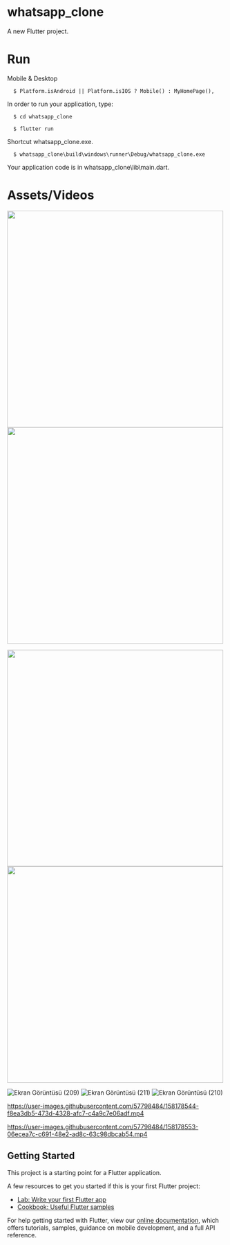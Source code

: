 
# whatsapp_clone

A new Flutter project.
# Run
Mobile & Desktop

<!--START_SECTION:waka-->
```text
  $ Platform.isAndroid || Platform.isIOS ? Mobile() : MyHomePage(),
```
<!--END_SECTION:waka-->

In order to run your application, type:




<!--START_SECTION:waka-->
```text
  $ cd whatsapp_clone
```
<!--END_SECTION:waka-->


<!--START_SECTION:waka-->
```text
  $ flutter run
```
<!--END_SECTION:waka-->
Shortcut whatsapp_clone.exe.
<!--START_SECTION:waka-->
```text
  $ whatsapp_clone\build\windows\runner\Debug/whatsapp_clone.exe
```
<!--END_SECTION:waka-->

Your application code is in whatsapp_clone\lib\main.dart.

# Assets/Videos



<p float="left">

  <img src="https://user-images.githubusercontent.com/57798484/158177835-4eb22bbc-3bca-4380-abf4-f1e7628995ac.png" width="500" />
  <img src="https://user-images.githubusercontent.com/57798484/158177842-f5cc2c0a-c746-42ea-bf84-b47572dc0adb.png" width="500"/>
</p>

<p float="left">

  <img src="https://user-images.githubusercontent.com/57798484/158177845-1ddc858d-9574-4f7f-b542-dd9ac370bc2c.png" width="500" />
  <img src="https://user-images.githubusercontent.com/57798484/158177831-61c0d9db-4d46-4e9e-9d5b-12de6ed95354.png" width="500"/>
</p>






![Ekran Görüntüsü (209)](https://user-images.githubusercontent.com/57798484/158177729-aeb00dda-711b-4749-b4cf-21f9e5437b3d.png)
![Ekran Görüntüsü (211)](https://user-images.githubusercontent.com/57798484/158177738-73217678-9c0b-4e2f-8976-9daa65aa6da4.png)
![Ekran Görüntüsü (210)](https://user-images.githubusercontent.com/57798484/158177736-2de7656b-a8a8-450b-8aa6-8567455eadd3.png)


https://user-images.githubusercontent.com/57798484/158178544-f8ea3db5-473d-4328-afc7-c4a9c7e06adf.mp4


https://user-images.githubusercontent.com/57798484/158178553-06ecea7c-c691-48e2-ad8c-63c98dbcab54.mp4




## Getting Started

This project is a starting point for a Flutter application.

A few resources to get you started if this is your first Flutter project:

- [Lab: Write your first Flutter app](https://flutter.dev/docs/get-started/codelab)
- [Cookbook: Useful Flutter samples](https://flutter.dev/docs/cookbook)

For help getting started with Flutter, view our
[online documentation](https://flutter.dev/docs), which offers tutorials,
samples, guidance on mobile development, and a full API reference.
